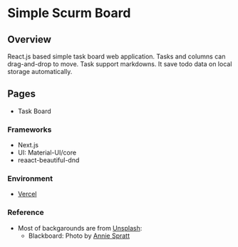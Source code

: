 # Simple Scurm Board

## Overview
React.js based simple task board web application.
Tasks and columns can drag-and-drop to move.
Task support markdowns.
It save todo data on local storage automatically.

## Pages
- Task Board

### Frameworks
- Next.js
- UI: Material-UI/core
- reaact-beautiful-dnd

### Environment
- [Vercel](https://vercel.com/)

### Reference
- Most of backgarounds are from [Unsplash](https://unsplash.com): 
  - Blackboard: Photo by [Annie Spratt](https://unsplash.com/@anniespratt?utm_source=unsplash&utm_medium=referral&utm_content=creditCopyText) 